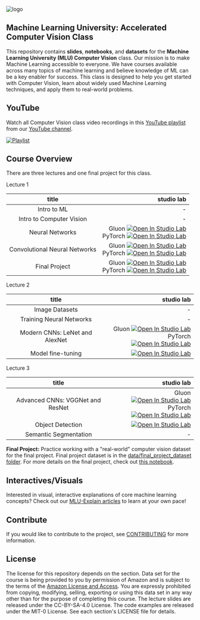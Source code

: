 ![logo](data/MLU_Logo.png)
## Machine Learning University: Accelerated Computer Vision Class

This repository contains __slides__, __notebooks__, and __datasets__ for the __Machine Learning University (MLU) Computer Vision__ class. Our mission is to make Machine Learning accessible to everyone. We have courses available across many topics of machine learning and believe knowledge of ML can be a key enabler for success. This class is designed to help you get started with Computer Vision, learn about widely used Machine Learning techniques, and apply them to real-world problems.

## YouTube
Watch all Computer Vision class video recordings in this [YouTube playlist](https://www.youtube.com/playlist?list=PL8P_Z6C4GcuU4knhhCouJujFZ2tTqU-Ta) from our [YouTube channel](https://www.youtube.com/channel/UC12LqyqTQYbXatYS9AA7Nuw/playlists).

[![Playlist](https://img.youtube.com/vi/_6CFi2CO2AI/0.jpg)](https://www.youtube.com/playlist?list=PL8P_Z6C4GcuU4knhhCouJujFZ2tTqU-Ta)

## Course Overview
There are three lectures and one final project for this class.

Lecture 1

| title | studio lab |
| :---: | ---: |
| Intro to ML | - |
| Intro to Computer Vision | - |
| Neural Networks | Gluon [![Open In Studio Lab](https://studiolab.sagemaker.aws/studiolab.svg)](https://studiolab.sagemaker.aws/import/github/aws-samples/aws-machine-learning-university-accelerated-cv/blob/master/notebooks/MLA-CV-DAY1-NN.ipynb)<br> PyTorch  [![Open In Studio Lab](https://studiolab.sagemaker.aws/studiolab.svg)](https://studiolab.sagemaker.aws/import/github/aws-samples/aws-machine-learning-university-accelerated-cv/blob/master/notebooks/pytorch/MLA-CV-DAY1-NN.ipynb)|
| Convolutional Neural Networks | Gluon [![Open In Studio Lab](https://studiolab.sagemaker.aws/studiolab.svg)](https://studiolab.sagemaker.aws/import/github/aws-samples/aws-machine-learning-university-accelerated-cv/blob/master/notebooks/MLA-CV-DAY1-CNN.ipynb)<br> PyTorch [![Open In Studio Lab](https://studiolab.sagemaker.aws/studiolab.svg)](https://studiolab.sagemaker.aws/import/github/aws-samples/aws-machine-learning-university-accelerated-cv/blob/master/notebooks/pytorch/MLA-CV-DAY1-CNN.ipynb)|
| Final Project | Gluon [![Open In Studio Lab](https://studiolab.sagemaker.aws/studiolab.svg)](https://studiolab.sagemaker.aws/import/github/aws-samples/aws-machine-learning-university-accelerated-cv/blob/master/notebooks/MLA-CV-DAY1-Final-Project.ipynb) <br> PyTorch  [![Open In Studio Lab](https://studiolab.sagemaker.aws/studiolab.svg)](https://studiolab.sagemaker.aws/import/github/aws-samples/aws-machine-learning-university-accelerated-cv/blob/master/notebooks/pytorch/MLA-CV-DAY1-Final-Project.ipynb)|

Lecture 2

| title | studio lab |
| :---: | ---: |
| Image Datasets | - |
| Training Neural Networks | - |
| Modern CNNs: LeNet and AlexNet | Gluon [![Open In Studio Lab](https://studiolab.sagemaker.aws/studiolab.svg)](https://studiolab.sagemaker.aws/import/github/aws-samples/aws-machine-learning-university-accelerated-cv/blob/master/notebooks/MLA-CV-DAY2-Transfer-Learning.ipynb) <br> PyTorch [![Open In Studio Lab](https://studiolab.sagemaker.aws/studiolab.svg)](https://studiolab.sagemaker.aws/import/github/aws-samples/aws-machine-learning-university-accelerated-cv/blob/master/notebooks/pytorch/MLA-CV-DAY2-Transfer-Learning.ipynb)|
| Model fine-tuning | [![Open In Studio Lab](https://studiolab.sagemaker.aws/studiolab.svg)](https://studiolab.sagemaker.aws/import/github/aws-samples/aws-machine-learning-university-accelerated-cv/blob/master/notebooks/MLA-CV-DAY2-AutoGluon-CV/MLA-CV-DAY2-AutoGluon-CV.ipynb)|

Lecture 3

| title | studio lab |
| :---: | ---: |
| Advanced CNNs: VGGNet and ResNet |Gluon [![Open In Studio Lab](https://studiolab.sagemaker.aws/studiolab.svg)](https://studiolab.sagemaker.aws/import/github/aws-samples/aws-machine-learning-university-accelerated-cv/blob/master/notebooks/MLA-CV-DAY3-ResNet.ipynb) <br> PyTorch [![Open In Studio Lab](https://studiolab.sagemaker.aws/studiolab.svg)](https://studiolab.sagemaker.aws/import/github/aws-samples/aws-machine-learning-university-accelerated-cv/blob/master/notebooks/pytorch/MLA-CV-DAY3-ResNet.ipynb) |
| Object Detection | [![Open In Studio Lab](https://studiolab.sagemaker.aws/studiolab.svg)](https://studiolab.sagemaker.aws/import/github/aws-samples/aws-machine-learning-university-accelerated-cv/blob/master/notebooks/MLA-CV-DAY3-YOLO.ipynb)|
| Semantic Segmentation | - |


__Final Project:__ Practice working with a "real-world" computer vision dataset for the final project. Final project dataset is in the [data/final_project_dataset folder](https://github.com/aws-samples/aws-machine-learning-university-accelerated-cv/tree/master/data/final_project_dataset). For more details on the final project, check out [this notebook](https://github.com/aws-samples/aws-machine-learning-university-accelerated-cv/blob/master/notebooks/MLA-CV-DAY1-Final-Project.ipynb).

## Interactives/Visuals
Interested in visual, interactive explanations of core machine learning concepts? Check out our [MLU-Explain articles](https://mlu-explain.github.io/) to learn at your own pace! 

## Contribute
If you would like to contribute to the project, see [CONTRIBUTING](CONTRIBUTING.md) for more information.

## License
The license for this repository depends on the section.  Data set for the course is being provided to you by permission of Amazon and is subject to the terms of the [Amazon License and Access](https://www.amazon.com/gp/help/customer/display.html?nodeId=201909000). You are expressly prohibited from copying, modifying, selling, exporting or using this data set in any way other than for the purpose of completing this course. The lecture slides are released under the CC-BY-SA-4.0 License.  The code examples are released under the MIT-0 License. See each section's LICENSE file for details.
